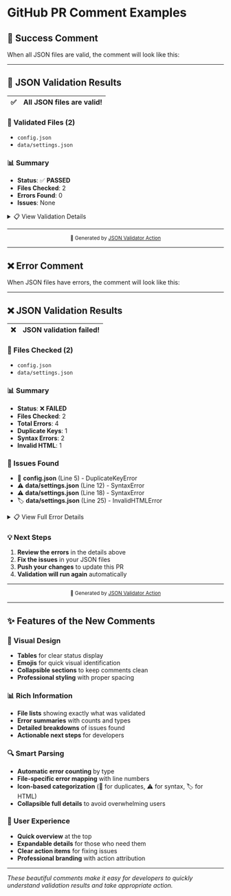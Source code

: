 # GitHub PR Comment Examples

## 🎉 Success Comment

When all JSON files are valid, the comment will look like this:

---

## 🎉 JSON Validation Results

| ✅ | **All JSON files are valid!** |
|---|---|

### 📁 Validated Files (2)
- `config.json`
- `data/settings.json`

### 📊 Summary
- **Status**: ✅ **PASSED**
- **Files Checked**: 2
- **Errors Found**: 0
- **Issues**: None

<details>
<summary>📋 View Validation Details</summary>

```
🔍 Validating JSON files from commit...

✅ config.json is a valid JSON.
✅ data/settings.json is a valid JSON.

✅ All JSON files are valid!
```

</details>

---
<div align="center">
<sub>🤖 Generated by <a href="https://github.com/your-username/json-validator-action">JSON Validator Action</a></sub>
</div>

---

## ❌ Error Comment

When JSON files have errors, the comment will look like this:

---

## ❌ JSON Validation Results

| ❌ | **JSON validation failed!** |
|---|---|

### 📁 Files Checked (2)
- `config.json`
- `data/settings.json`

### 📊 Summary
- **Status**: ❌ **FAILED**
- **Files Checked**: 2
- **Total Errors**: 4
- **Duplicate Keys**: 1
- **Syntax Errors**: 2
- **Invalid HTML**: 1

### 🚨 Issues Found
- 🔑 **config.json** (Line 5) - DuplicateKeyError
- ⚠️ **data/settings.json** (Line 12) - SyntaxError
- ⚠️ **data/settings.json** (Line 18) - SyntaxError
- 🏷️ **data/settings.json** (Line 25) - InvalidHTMLError

<details>
<summary>📋 View Full Error Details</summary>

```
🔍 Validating JSON files from commit...

❌ JSON Validation Error in config.json:
   Error Type: DuplicateKeyError
   Error Message: Duplicate key "debug" found at the same level
   🔍 Duplicate Key Analysis:
      Key "debug" appears 2 times at the same level
      First occurrence: Line 5
      Last occurrence: Line 8
      All occurrences: Lines 5, 8
      Parent context: inside "config"
   Context:
   >>> 5:     "debug": true,
   💡 Suggestion: Remove all duplicate keys except the first one. Each key in a JSON object must be unique at the same level.

❌ JSON Validation Error in data/settings.json:
   Error Type: SyntaxError
   Error Message: Unexpected string in JSON at position 45
   Line: 12
   Position: 45
   Character: 2
   Error Line: 12:   "category": "Electronics"
   💡 Suggestion: Check for missing commas(,), extra commas(,), missing quotes("), extra quotes("), or incorrect syntax around the indicated position.

❌ JSON Validation Error in data/settings.json:
   Error Type: InvalidHTMLError
   Error Message: HTML string contains unclosed or mismatched tags: div, p
   🔍 HTML Validation Details:
      Key Path: page.content
      Line: 25
      Unclosed Tags: div, p
      HTML Content Preview: <div><p>Welcome to our site<div><span>More content</span>
   💡 Suggestion: Ensure all HTML tags are properly closed. Unclosed tags: <div>...</div>, <p>...</p>

❌ Validation completed with errors. Please fix the issues above.
```

</details>

### 💡 Next Steps
1. **Review the errors** in the details above
2. **Fix the issues** in your JSON files
3. **Push your changes** to update this PR
4. **Validation will run again** automatically

---
<div align="center">
<sub>🤖 Generated by <a href="https://github.com/your-username/json-validator-action">JSON Validator Action</a></sub>
</div>

---

## ✨ Features of the New Comments

### 🎨 **Visual Design**
- **Tables** for clear status display
- **Emojis** for quick visual identification
- **Collapsible sections** to keep comments clean
- **Professional styling** with proper spacing

### 📊 **Rich Information**
- **File lists** showing exactly what was validated
- **Error summaries** with counts and types
- **Detailed breakdowns** of issues found
- **Actionable next steps** for developers

### 🔍 **Smart Parsing**
- **Automatic error counting** by type
- **File-specific error mapping** with line numbers
- **Icon-based categorization** (🔑 for duplicates, ⚠️ for syntax, 🏷️ for HTML)
- **Collapsible full details** to avoid overwhelming users

### 🚀 **User Experience**
- **Quick overview** at the top
- **Expandable details** for those who need them
- **Clear action items** for fixing issues
- **Professional branding** with action attribution

---

*These beautiful comments make it easy for developers to quickly understand validation results and take appropriate action.*
